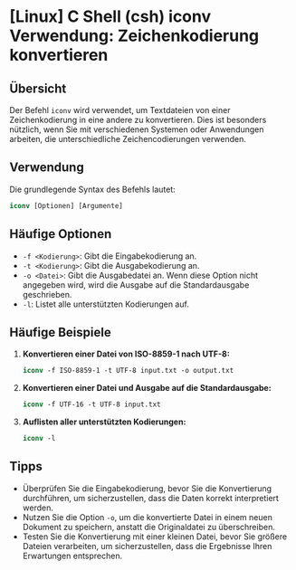 # [Linux] C Shell (csh) iconv Verwendung: Zeichenkodierung konvertieren

## Übersicht
Der Befehl `iconv` wird verwendet, um Textdateien von einer Zeichenkodierung in eine andere zu konvertieren. Dies ist besonders nützlich, wenn Sie mit verschiedenen Systemen oder Anwendungen arbeiten, die unterschiedliche Zeichencodierungen verwenden.

## Verwendung
Die grundlegende Syntax des Befehls lautet:

```csh
iconv [Optionen] [Argumente]
```

## Häufige Optionen
- `-f <Kodierung>`: Gibt die Eingabekodierung an.
- `-t <Kodierung>`: Gibt die Ausgabekodierung an.
- `-o <Datei>`: Gibt die Ausgabedatei an. Wenn diese Option nicht angegeben wird, wird die Ausgabe auf die Standardausgabe geschrieben.
- `-l`: Listet alle unterstützten Kodierungen auf.

## Häufige Beispiele
1. **Konvertieren einer Datei von ISO-8859-1 nach UTF-8:**

   ```csh
   iconv -f ISO-8859-1 -t UTF-8 input.txt -o output.txt
   ```

2. **Konvertieren einer Datei und Ausgabe auf die Standardausgabe:**

   ```csh
   iconv -f UTF-16 -t UTF-8 input.txt
   ```

3. **Auflisten aller unterstützten Kodierungen:**

   ```csh
   iconv -l
   ```

## Tipps
- Überprüfen Sie die Eingabekodierung, bevor Sie die Konvertierung durchführen, um sicherzustellen, dass die Daten korrekt interpretiert werden.
- Nutzen Sie die Option `-o`, um die konvertierte Datei in einem neuen Dokument zu speichern, anstatt die Originaldatei zu überschreiben.
- Testen Sie die Konvertierung mit einer kleinen Datei, bevor Sie größere Dateien verarbeiten, um sicherzustellen, dass die Ergebnisse Ihren Erwartungen entsprechen.